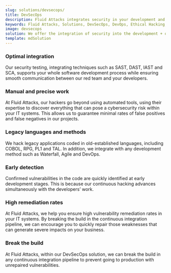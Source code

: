 ```yaml
---
slug: solutions/devsecops/
title: DevSecOps
description: Fluid Attacks integrates security in your development and operations processes (from any SDLC’s stage) to achieve the reliable DevSecOps methodology.
keywords: Fluid Attacks, Solutions, DevSecOps, DevOps, Ethical Hacking, SDLC, Security
image: devsecops
solution: We offer the integration of security into the development + operations (DevOps) methodology during Software Development Lifecycle (SDLC). In DevSecOps, all team members involved in software development become responsible for security. As opposed to other companies’ approach, at Fluid Attacks, we are not entirely dependent on tools and place more value on our ethical hackers’ skills to ensure greater accuracy in testing. We recognize that speed without precision is useless. Our security solutions can help optimize your development process from the first uploaded commit and continue after the application is in production.
template: mdSolution
---
```


<div class="sect2">

### Optimal integration

Our security testing, integrating techniques such as SAST, DAST, IAST
and SCA, supports your whole software development process while ensuring
smooth communication between our red team and your developers.

</div>

<div class="sect2">

### Manual and precise work

At Fluid Attacks, our hackers go beyond using automated tools, using
their expertise to discover everything that can pose a cybersecurity
risk within your IT systems. This allows us to guarantee minimal rates
of false positives and false negatives in our projects.

</div>

<div class="sect2">

### Legacy languages and methods

We hack legacy applications coded in old-established languages,
including COBOL, RPG, PL1 and TAL. In addition, we integrate with any
development method such as Waterfall, Agile and DevOps.

</div>

<div class="sect2">

### Early detection

Confirmed vulnerabilities in the code are quickly identified at early
development stages. This is because our continuous hacking advances
simultaneously with the developers’ work.

</div>

<div class="sect2">

### High remediation rates

At Fluid Attacks, we help you ensure high vulnerability remediation
rates in your IT systems. By breaking the build in the continuous
integration pipeline, we can encourage you to quickly repair those
weaknesses that can generate severe impacts on your business.

</div>

<div class="sect2">

### Break the build

At Fluid Attacks, within our DevSecOps solution, we can break the build
in any continuous integration pipeline to prevent going to production
with unrepaired vulnerabilities.

</div>